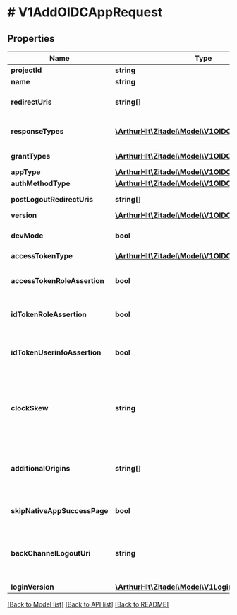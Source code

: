 # # V1AddOIDCAppRequest

## Properties

Name | Type | Description | Notes
------------ | ------------- | ------------- | -------------
**projectId** | **string** |  | [optional]
**name** | **string** |  |
**redirectUris** | **string[]** | Callback URI of the authorization request where the code or tokens will be sent to | [optional]
**responseTypes** | [**\ArthurHlt\Zitadel\Model\V1OIDCResponseType[]**](V1OIDCResponseType.md) | Determines whether a code, id_token token or just id_token will be returned | [optional]
**grantTypes** | [**\ArthurHlt\Zitadel\Model\V1OIDCGrantType[]**](V1OIDCGrantType.md) | The flow type the application uses to gain access | [optional]
**appType** | [**\ArthurHlt\Zitadel\Model\V1OIDCAppType**](V1OIDCAppType.md) |  | [optional]
**authMethodType** | [**\ArthurHlt\Zitadel\Model\V1OIDCAuthMethodType**](V1OIDCAuthMethodType.md) |  | [optional]
**postLogoutRedirectUris** | **string[]** | ZITADEL will redirect to this link after a successful logout | [optional]
**version** | [**\ArthurHlt\Zitadel\Model\V1OIDCVersion**](V1OIDCVersion.md) |  | [optional]
**devMode** | **bool** | Used for development, some checks of the OIDC specification will not be checked. | [optional]
**accessTokenType** | [**\ArthurHlt\Zitadel\Model\V1OIDCTokenType**](V1OIDCTokenType.md) |  | [optional]
**accessTokenRoleAssertion** | **bool** | Adds roles to the claims of the access token (only if type &#x3D;&#x3D; JWT) even if they are not requested by scopes | [optional]
**idTokenRoleAssertion** | **bool** | Adds roles to the claims of the id token even if they are not requested by scopes | [optional]
**idTokenUserinfoAssertion** | **bool** | Claims of profile, email, address and phone scopes are added to the id token even if an access token is issued. Attention this violates the OIDC specification | [optional]
**clockSkew** | **string** | Used to compensate time difference of servers. Duration added to the \&quot;exp\&quot; claim and subtracted from \&quot;iat\&quot;, \&quot;auth_time\&quot; and \&quot;nbf\&quot; claims | [optional]
**additionalOrigins** | **string[]** | Additional origins (other than the redirect_uris) from where the API can be used, provided string has to be an origin (scheme://hostname[:port]) without path, query or fragment | [optional]
**skipNativeAppSuccessPage** | **bool** | Skip the successful login page on native apps and directly redirect the user to the callback. | [optional]
**backChannelLogoutUri** | **string** | ZITADEL will use this URI to notify the application about terminated session according to the OIDC Back-Channel Logout (https://openid.net/specs/openid-connect-backchannel-1_0.html) | [optional]
**loginVersion** | [**\ArthurHlt\Zitadel\Model\V1LoginVersion**](V1LoginVersion.md) |  | [optional]

[[Back to Model list]](../../README.md#models) [[Back to API list]](../../README.md#endpoints) [[Back to README]](../../README.md)
